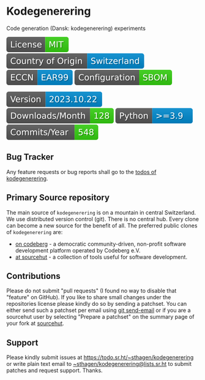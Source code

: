 # Kodegenerering

Code generation (Dansk: kodegenerering) experiments

[![license](badges/license-spdx-mit.svg)](https://git.sr.ht/~sthagen/kodegenerering/tree/default/item/LICENSE)
[![Country of Origin](badges/country-of-origin-name-switzerland-neutral.svg)](https://git.sr.ht/~sthagen/kodegenerering/tree/default/item/COUNTRY-OF-ORIGIN)
[![Export Classification Control Number (ECCN)](badges/export-control-classification-number_eccn-ear99-neutral.svg)](https://git.sr.ht/~sthagen/kodegenerering/tree/default/item/EXPORT-CONTROL-CLASSIFICATION-NUMBER)
[![Configuration](badges/configuration-sbom.svg)](third-party/index.html)

[![Version](badges/latest-release.svg)](https://pypi.python.org/pypi/kodegenerering/)
[![Downloads](badges/downloads-per-month.svg)](https://pepy.tech/project/kodegenerering)
[![Python](badges/python-versions.svg)](https://pypi.python.org/pypi/kodegenerering/)
[![Maintenance Status](badges/commits-per-year.svg)](https://git.sr.ht/~sthagen/kodegenerering/log)

## Bug Tracker

Any feature requests or bug reports shall go to the [todos of kodegenerering](https://todo.sr.ht/~sthagen/kodegenerering).

## Primary Source repository

The main source of `kodegenerering` is on a mountain in central Switzerland.
We use distributed version control (git).
There is no central hub.
Every clone can become a new source for the benefit of all.
The preferred public clones of `kodegenerering` are:

* [on codeberg](https://codeberg.org/sthagen/kodegenerering) - a democratic community-driven, non-profit software development platform operated by Codeberg e.V.
* [at sourcehut](https://git.sr.ht/~sthagen/kodegenerering) - a collection of tools useful for software development.

## Contributions

Please do not submit "pull requests" (I found no way to disable that "feature" on GitHub).
If you like to share small changes under the repositories license please kindly do so by sending a patchset.
You can either send such a patchset per email using [git send-email](https://git-send-email.io) or 
if you are a sourcehut user by selecting "Prepare a patchset" on the summary page of your fork at [sourcehut](https://git.sr.ht/).

## Support

Please kindly submit issues at <https://todo.sr.ht/~sthagen/kodegenerering> or write plain text email to <~sthagen/kodegenerering@lists.sr.ht> to submit patches and request support. Thanks.
